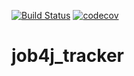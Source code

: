[![Build Status](https://travis-ci.org/mikebychkov/job4j_tracker.svg?branch=master)](https://travis-ci.org/mikebychkov/job4j_tracker)
[![codecov](https://codecov.io/gh/mikebychkov/job4j_tracker/branch/master/graph/badge.svg)](https://codecov.io/gh/mikebychkov/job4j_tracker)

# job4j_tracker